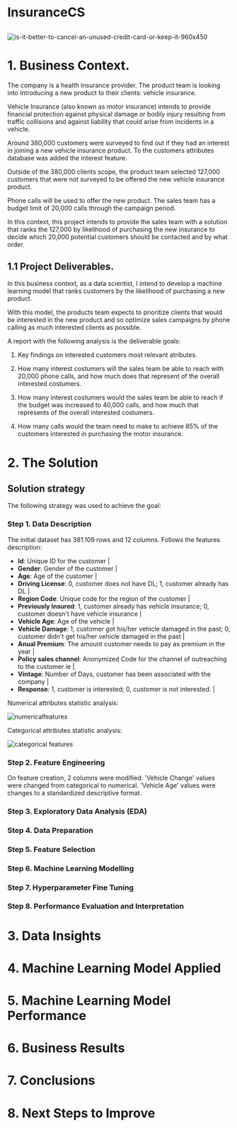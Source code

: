 # InsuranceCS
## 
![is-it-better-to-cancel-an-unused-credit-card-or-keep-it-960x450](https://user-images.githubusercontent.com/68538809/142218390-a331bfc7-deb6-44c2-99c0-a8a74ad0ac24.png)


# 1. Business Context.

The company is a health insurance provider. The product team is looking into introducing a new product to their clients: vehicle insurance.

Vehicle Insurance (also known as motor insurance) intends to provide financial protection against physical damage or bodily injury resulting from traffic collisions and against liability that could arise from incidents in a vehicle.

Around 380,000 customers were surveyed to find out if they had an interest in joining a new vehicle insurance product. To the customers attributes database was added the interest feature.

Outside of the 380,000 clients scope, the product team selected 127,000 customers that were not surveyed to be offered the new vehicle insurance product.

Phone calls will be used to offer the new product. The sales team has a budget limit of 20,000 calls through the campaign period.

In this context, this project intends to provide the sales team with a solution that ranks the 127,000 by likelihood of purchasing the new insurance to decide which 20,000 potential customers should be contacted and by what order.

## 1.1 Project Deliverables.

In this business context, as a data scientist, I intend to develop a machine learning model that ranks customers by the likelihood of purchasing a new product.
 
With this model, the products team expects to prioritize clients that would be interested in the new product and so optimize sales campaigns by phone calling as much interested clients as possible.

A report with the following analysis is the deliverable goals:

1. Key findings on interested customers most relevant atributes.

2. How many interest costumers will the sales team be able to reach with 20,000 phone calls, and how much does that represent of the overall interested costumers.

3. How many interest costumers would the sales team be able to reach if the budget was increased to 40,000 calls, and how much that represents of the overall interested costumers.

4. How many calls would the team need to make to achieve 85% of the customers interested in purchasing the motor insurance.


# 2. The Solution

## Solution strategy

The following strategy was used to achieve the goal:

### Step 1. Data Description

The initial dataset has 381.109 rows and 12 columns. Follows the features description:

- **Id**: Unique ID for the customer   | 
- **Gender**: Gender of the customer   | 
- **Age**: Age of the customer   | 
- **Driving License**: 0, customer does not have DL; 1, customer already has DL  | 
- **Region Code**: Unique code for the region of the customer   | 
- **Previously Insured**: 1, customer already has vehicle insurance; 0, customer doesn't have vehicle insurance | 
- **Vehicle Age**: Age of the vehicle | 
- **Vehicle Damage**: 1, customer got his/her vehicle damaged in the past; 0, customer didn't get his/her vehicle damaged in the past | 
- **Anual Premium**: The amount customer needs to pay as premium in the year | 
- **Policy sales channel**: Anonymized Code for the channel of outreaching to the customer ie  | 
- **Vintage**: Number of Days, customer has been associated with the company  | 
- **Response**: 1, customer is interested; 0, customer is not interested. |   

Numerical attributes statistic analysis:

 ![numericalfeatures](https://user-images.githubusercontent.com/68538809/144523197-f12e4d30-6fe9-4cd1-b995-14c54d0728fa.JPG)

Categorical attributes statistic analysis:

![categorical features](https://user-images.githubusercontent.com/68538809/144523226-d0f0728e-1a8c-43be-b7d0-a3fdb3879800.JPG)

### Step 2. Feature Engineering

On feature creation, 2 columns were modified.
'Vehicle Change' values were changed from categorical to numerical.
'Vehicle Age' values were changes to a standardized descriptive format.

### Step 3. Exploratory Data Analysis (EDA)

### Step 4. Data Preparation

### Step 5. Feature Selection

### Step 6. Machine Learning Modelling

### Step 7. Hyperparameter Fine Tuning

### Step 8. Performance Evaluation and Interpretation


# 3. Data Insights

# 4. Machine Learning Model Applied

# 5. Machine Learning Model Performance

# 6. Business Results

# 7. Conclusions

# 8. Next Steps to Improve

